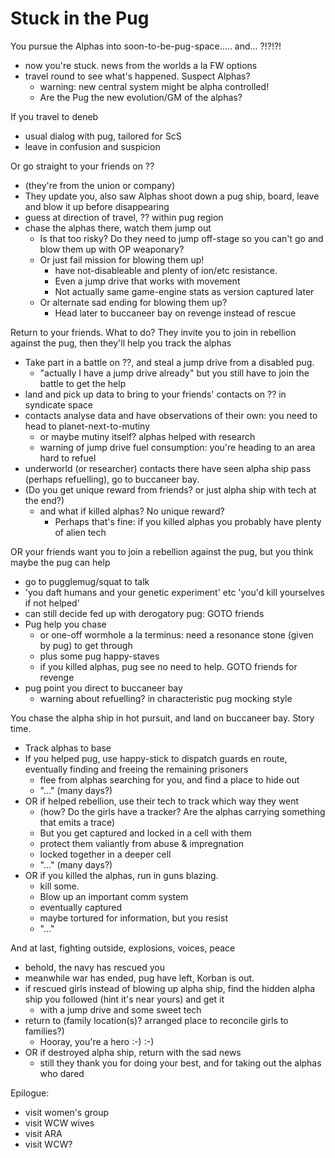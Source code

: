# Stuck in the Pug

You pursue the Alphas into soon-to-be-pug-space..... and... ?!?!?!

- now you're stuck. news from the worlds a la FW options
- travel round to see what's happened. Suspect Alphas?
	+ warning: new central system might be alpha controlled!
	+ Are the Pug the new evolution/GM of the alphas?

If you travel to deneb

- usual dialog with pug, tailored for ScS
- leave in confusion and suspicion

Or go straight to your friends on ??

- (they're from the union or company)
- They update you, also saw Alphas shoot down a pug ship, board, leave and blow it up before disappearing
- guess at direction of travel, ?? within pug region
- chase the alphas there, watch them jump out
	+ Is that too risky? Do they need to jump off-stage so you can't go and blow them up with OP weaponary?
	+ Or just fail mission for blowing them up!
		* have not-disableable and plenty of ion/etc resistance.
		* Even a jump drive that works with movement
		* Not actually same game-engine stats as version captured later
	+ Or alternate sad ending for blowing them up?
		* Head later to buccaneer bay on revenge instead of rescue

Return to your friends. What to do? They invite you to join in rebellion against the pug, then they'll help you track the alphas

- Take part in a battle on ??, and steal a jump drive from a disabled pug.
	+ "actually I have a jump drive already" but you still have to join the battle to get the help
- land and pick up data to bring to your friends' contacts on ?? in syndicate space
- contacts analyse data and have observations of their own: you need to head to planet-next-to-mutiny
	+ or maybe mutiny itself? alphas helped with research
	+ warning of jump drive fuel consumption: you're heading to an area hard to refuel
- underworld (or researcher) contacts there have seen alpha ship pass (perhaps refuelling), go to buccaneer bay.
- (Do you get unique reward from friends? or just alpha ship with tech at the end?)
	+ and what if killed alphas? No unique reward?
		* Perhaps that's fine: if you killed alphas you probably have plenty of alien tech

OR your friends want you to join a rebellion against the pug, but you think maybe the pug can help

- go to pugglemug/squat to talk
- 'you daft humans and your genetic experiment' etc 'you'd kill yourselves if not helped'
- can still decide fed up with derogatory pug: GOTO friends
- Pug help you chase
	+ or one-off wormhole a la terminus: need a resonance stone (given by pug) to get through
	+ plus some pug happy-staves
	+ if you killed alphas, pug see no need to help. GOTO friends for revenge
- pug point you direct to buccaneer bay
	+ warning about refuelling? in characteristic pug mocking style

You chase the alpha ship in hot pursuit, and land on buccaneer bay. Story time.

- Track alphas to base
- If you helped pug, use happy-stick to dispatch guards en route, eventually finding and freeing the remaining prisoners
	+ flee from alphas searching for you, and find a place to hide out
	+ "..." (many days?)
- OR if helped rebellion, use their tech to track which way they went
	+ (how? Do the girls have a tracker? Are the alphas carrying something that emits a trace)
	+ But you get captured and locked in a cell with them
	+ protect them valiantly from abuse & impregnation
	+ locked together in a deeper cell
	+ "..." (many days?)
- OR if you killed the alphas, run in guns blazing.
	+ kill some.
	+ Blow up an important comm system
	+ eventually captured
	+ maybe tortured for information, but you resist
	+ "..."

And at last, fighting outside, explosions, voices, peace

- behold, the navy has rescued you
- meanwhile war has ended, pug have left, Korban is out.
- if rescued girls instead of blowing up alpha ship, find the hidden alpha ship you followed (hint it's near yours) and get it
	+ with a jump drive and some sweet tech
- return to (family location(s)? arranged place to reconcile girls to families?)
	+ Hooray, you're a hero :-) :-)
- OR if destroyed alpha ship, return with the sad news
	+ still they thank you for doing your best, and for taking out the alphas who dared

Epilogue:

- visit women's group
- visit WCW wives
- visit ARA
- visit WCW?